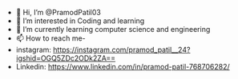- 👋 Hi, I’m @PramodPatil03
- 👀 I’m interested in Coding and learning
- 🌱 I’m currently learning computer science and engineering
- 📫 How to reach me-
- instagram: https://instagram.com/pramod_patil__24?igshid=OGQ5ZDc2ODk2ZA==
- Linkedin: https://www.linkedin.com/in/pramod-patil-768706282/
